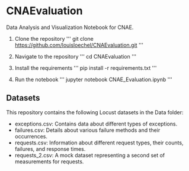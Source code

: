 # CNAEvaluation
Data Analysis and Visualization Notebook for CNAE.


1. Clone the repository
'''
git clone https://github.com/louisloechel/CNAEvaluation.git
'''

2. Navigate to the repository
'''
cd CNAEvaluation
'''

3. Install the requirements
'''
pip install -r requirements.txt
'''

4. Run the notebook
'''
jupyter notebook CNAE_Evaluation.ipynb
'''

## Datasets
This repository contains the following Locust datasets in the Data folder:

- exceptions.csv: Contains data about different types of exceptions.
- failures.csv: Details about various failure methods and their occurrences.
- requests.csv: Information about different request types, their counts, failures, and response times.
- requests_2.csv: A mock dataset representing a second set of measurements for requests.